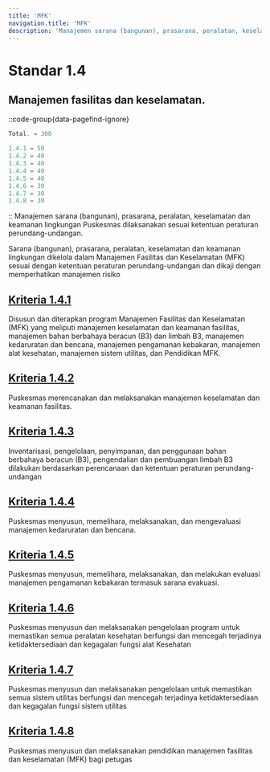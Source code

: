 ```yaml
---
title: 'MFK'
navigation.title: 'MFK'
description: 'Manajemen sarana (bangunan), prasarana, peralatan, keselamatan dan keamanan lingkungan Puskesmas dilaksanakan sesuai ketentuan peraturan perundang-undangan. Sarana (bangunan), prasarana, peralatan, keselamatan dan keamanan lingkungan dikelola dalam Manajemen Fasilitas dan Keselamatan (MFK) sesuai dengan ketentuan peraturan perundang-undangan dan dikaji dengan memperhatikan manajemen risiko '
---
```


# Standar 1.4 
## Manajemen fasilitas dan keselamatan. 
::code-group{data-pagefind-ignore}
```js [Nilai]
Total. = 300
```
```js [Kriteria]
1.4.1 = 50
1.4.2 = 40
1.4.3 = 40
1.4.4 = 40
1.4.5 = 40
1.4.6 = 30
1.4.7 = 30
1.4.8 = 30
```
::
Manajemen sarana (bangunan), prasarana, peralatan, keselamatan dan keamanan lingkungan Puskesmas dilaksanakan sesuai ketentuan peraturan perundang-undangan. 

Sarana (bangunan), prasarana, peralatan, keselamatan dan keamanan lingkungan dikelola dalam Manajemen Fasilitas dan Keselamatan (MFK) sesuai dengan ketentuan peraturan perundang-undangan dan dikaji dengan memperhatikan manajemen risiko 

## [Kriteria 1.4.1](/1/4/1) 
Disusun dan diterapkan program Manajemen Fasilitas dan Keselamatan (MFK) yang meliputi manajemen keselamatan dan keamanan fasilitas, manajemen bahan berbahaya beracun (B3) dan limbah B3, manajemen kedaruratan dan bencana, manajemen pengamanan kebakaran, manajemen alat kesehatan, manajemen sistem utilitas, dan Pendidikan MFK. 
## [Kriteria 1.4.2](/1/4/2) 
Puskesmas merencanakan dan melaksanakan manajemen keselamatan dan keamanan fasilitas. 
## [Kriteria 1.4.3](/1/4/3) 
Inventarisasi, pengelolaan, penyimpanan, dan penggunaan bahan berbahaya beracun (B3), pengendalian dan pembuangan limbah B3 dilakukan berdasarkan perencanaan dan ketentuan peraturan perundang-undangan 
## [Kriteria 1.4.4](/1/4/4) 
Puskesmas menyusun, memelihara, melaksanakan, dan mengevaluasi manajemen kedaruratan dan bencana. 
## [Kriteria 1.4.5](/1/4/5) 
Puskesmas menyusun, memelihara, melaksanakan, dan melakukan evaluasi manajemen pengamanan kebakaran termasuk sarana evakuasi. 
## [Kriteria 1.4.6](/1/4/6) 
Puskesmas menyusun dan melaksanakan pengelolaan program untuk memastikan semua peralatan kesehatan berfungsi dan mencegah terjadinya ketidaktersediaan dan kegagalan fungsi alat Kesehatan 
## [Kriteria 1.4.7](/1/4/7) 
Puskesmas menyusun dan melaksanakan pengelolaan untuk memastikan semua sistem utilitas berfungsi dan mencegah terjadinya ketidaktersediaan dan kegagalan fungsi sistem utilitas 
## [Kriteria 1.4.8](/1/4/8) 
Puskesmas menyusun dan melaksanakan pendidikan manajemen fasilitas dan keselamatan (MFK) bagi petugas 
